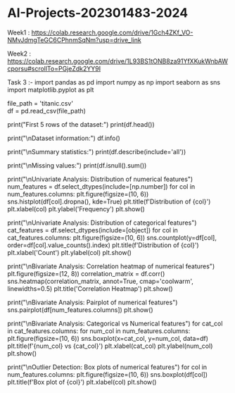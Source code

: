 # AI-Projects-202301483-2024

Week1 : https://colab.research.google.com/drive/1Gch4ZKf_VO-NMvJdmgTeGC6CPhnmSqNm?usp=drive_link

Week2 : https://colab.research.google.com/drive/1L93BS1tONB8za91YfXKukWnbAWcporsu#scrollTo=PGjeZdk2YY9I

Task 3 :-
import pandas as pd
import numpy as np
import seaborn as sns
import matplotlib.pyplot as plt

file_path = 'titanic.csv'  
df = pd.read_csv(file_path)

print("First 5 rows of the dataset:")
print(df.head())

print("\nDataset information:")
df.info()

print("\nSummary statistics:")
print(df.describe(include='all'))

print("\nMissing values:")
print(df.isnull().sum())

print("\nUnivariate Analysis: Distribution of numerical features")
num_features = df.select_dtypes(include=[np.number])
for col in num_features.columns:
    plt.figure(figsize=(10, 6))
    sns.histplot(df[col].dropna(), kde=True)
    plt.title(f'Distribution of {col}')
    plt.xlabel(col)
    plt.ylabel('Frequency')
    plt.show()

print("\nUnivariate Analysis: Distribution of categorical features")
cat_features = df.select_dtypes(include=[object])
for col in cat_features.columns:
    plt.figure(figsize=(10, 6))
    sns.countplot(y=df[col], order=df[col].value_counts().index)
    plt.title(f'Distribution of {col}')
    plt.xlabel('Count')
    plt.ylabel(col)
    plt.show()

print("\nBivariate Analysis: Correlation heatmap of numerical features")
plt.figure(figsize=(12, 8))
correlation_matrix = df.corr()
sns.heatmap(correlation_matrix, annot=True, cmap='coolwarm', linewidths=0.5)
plt.title('Correlation Heatmap')
plt.show()

print("\nBivariate Analysis: Pairplot of numerical features")
sns.pairplot(df[num_features.columns])
plt.show()

print("\nBivariate Analysis: Categorical vs Numerical features")
for cat_col in cat_features.columns:
    for num_col in num_features.columns:
        plt.figure(figsize=(10, 6))
        sns.boxplot(x=cat_col, y=num_col, data=df)
        plt.title(f'{num_col} vs {cat_col}')
        plt.xlabel(cat_col)
        plt.ylabel(num_col)
        plt.show()

print("\nOutlier Detection: Box plots of numerical features")
for col in num_features.columns:
    plt.figure(figsize=(10, 6))
    sns.boxplot(df[col])
    plt.title(f'Box plot of {col}')
    plt.xlabel(col)
    plt.show()
